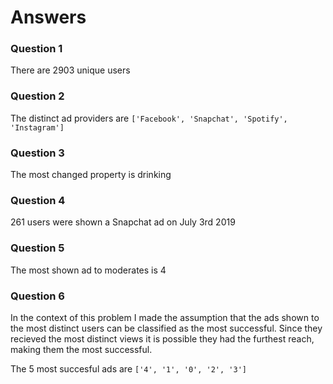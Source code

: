# Answers

### Question 1

There are 2903 unique users

### Question 2

The distinct ad providers are `['Facebook', 'Snapchat', 'Spotify', 'Instagram']`

### Question 3

The most changed property is drinking

### Question 4

261 users were shown a Snapchat ad on July 3rd 2019

### Question 5

The most shown ad to moderates is 4

### Question 6

In the context of this problem I made the assumption that the ads shown to the most distinct
users can be classified as the most successful. Since they recieved the most distinct views
it is possible they had the furthest reach, making them the most successful.

The 5 most succesful ads are `['4', '1', '0', '2', '3']`